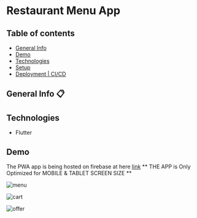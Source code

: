 #  Restaurant Menu App

## Table of contents

- [ General Info ](#general-info)
- [ Demo ](#demo)
- [ Technologies ](#technologies)
- [ Setup ](#setup)
- [ Deployment | CI/CD ](#deployment)

## General Info :clipboard:


## Technologies

- Flutter

## Demo

The PWA app is being hosted on firebase at here [link](https://asarpalone-8c2e4.web.app/#/)
** THE APP is Only Optimized for MOBILE & TABLET SCREEN SIZE **

![menu](https://cdn.rawgit.com/thonenyastack/Restaurant_Menu_App_Flutter/develop/UI_DEMO/menu.png)

![cart](https://cdn.rawgit.com/thonenyastack/Restaurant_Menu_App_Flutter/develop/UI_DEMO/cart.png)

![offer](https://cdn.rawgit.com/thonenyastack/Restaurant_Menu_App_Flutter/develop/UI_DEMO/offer.png)



